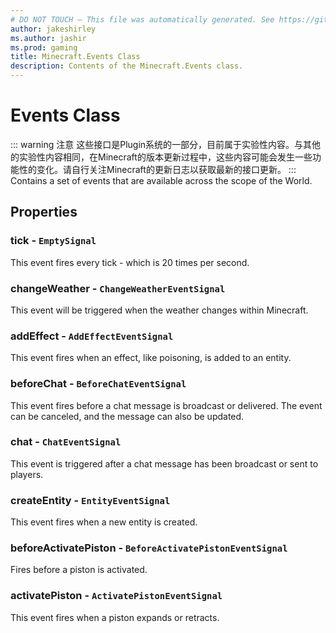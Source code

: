 ```yaml
---
# DO NOT TOUCH — This file was automatically generated. See https://github.com/Mojang/MinecraftScriptingApiDocsGenerator to modify descriptions, examples, etc.
author: jakeshirley
ms.author: jashir
ms.prod: gaming
title: Minecraft.Events Class
description: Contents of the Minecraft.Events class.
---
```

# Events Class
::: warning 注意
这些接口是Plugin系统的一部分，目前属于实验性内容。与其他的实验性内容相同，在Minecraft的版本更新过程中，这些内容可能会发生一些功能性的变化。请自行关注Minecraft的更新日志以获取最新的接口更新。
:::
Contains a set of events that are available across the scope of the World.

## Properties
### **tick** - `EmptySignal`
This event fires every tick - which is 20 times per second.


### **changeWeather** - `ChangeWeatherEventSignal`
This event will be triggered when the weather changes within Minecraft.


### **addEffect** - `AddEffectEventSignal`
This event fires when an effect, like poisoning, is added to an entity.


### **beforeChat** - `BeforeChatEventSignal`
This event fires before a chat message is broadcast or delivered. The event can be canceled, and the message can also be updated.


### **chat** - `ChatEventSignal`
This event is triggered after a chat message has been broadcast or sent to players.


### **createEntity** - `EntityEventSignal`
This event fires when a new entity is created.


### **beforeActivatePiston** - `BeforeActivatePistonEventSignal`
Fires before a piston is activated.


### **activatePiston** - `ActivatePistonEventSignal`
This event fires when a piston expands or retracts.



